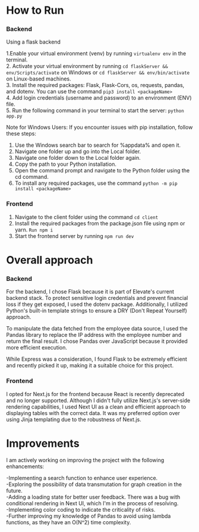 How to Run
=============================

### Backend

Using a flask backend<br />

1.Enable your virtual environment (venv) by running ```virtualenv env``` in the terminal.<br />
2. Activate your virtual environment by running ```cd flaskServer && env/Scripts/activate``` on Windows or ```cd flaskServer && env/bin/activate``` on Linux-based machines.<br />
3. Install the required packages: Flask, Flask-Cors, os, requests, pandas, and dotenv. You can use the command ```pip3 install <packageName>```<br />
4. Add login credentials (username and password) to an environment (ENV) file.<br />
5. Run the following command in your terminal to start the server: ```python app.py```<br />

Note for Windows Users: If you encounter issues with pip installation, follow these steps:

1. Use the Windows search bar to search for %appdata% and open it.
2. Navigate one folder up and go into the Local folder.
3. Navigate one folder down to the Local folder again.
4. Copy the path to your Python installation.
5. Open the command prompt and navigate to the Python folder using the cd command.
6. To install any required packages, use the command ```python -m pip install <packageName>```

### Frontend
1. Navigate to the client folder using the command ```cd client```
2. Install the required packages from the package.json file using npm or yarn. ```Run npm i```
3. Start the frontend server by running ```npm run dev```

Overall approach
=============================
### Backend
For the backend, I chose Flask because it is part of Elevate's current backend stack. To protect sensitive login credentials and prevent financial loss if they get exposed, I used the dotenv package. Additionally, I utilized Python's built-in template strings to ensure a DRY (Don't Repeat Yourself) approach.

To manipulate the data fetched from the employee data source, I used the Pandas library to replace the IP address with the employee number and return the final result. I chose Pandas over JavaScript because it provided more efficient execution.

While Express was a consideration, I found Flask to be extremely efficient and recently picked it up, making it a suitable choice for this project.

### Frontend

I opted for Next.js for the frontend because React is recently deprecated and no longer supported. Although I didn't fully utilize Next.js's server-side rendering capabilities, I used Next UI as a clean and efficient approach to displaying tables with the correct data. It was my preferred option over using Jinja templating due to the robustness of Next.js.

Improvements
=============================
I am actively working on improving the project with the following enhancements:

-Implementing a search function to enhance user experience.<br />
-Exploring the possibility of data transmutation for graph creation in the future.<br />
-Adding a loading state for better user feedback. There was a bug with conditional rendering in Next UI, which I'm in the process of resolving.<br />
-Implementing color coding to indicate the criticality of risks.<br />
-Further improving my knowledge of Pandas to avoid using lambda functions, as they have an O(N^2) time complexity.<br />





